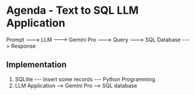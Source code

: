 # Agenda - Text to SQL LLM Application

Prompt ---> LLM ---> Gemini Pro ---> Query ---> SQL Database ---> Response



## Implementation

1. SQLlite --- Insert some records --- Python Programming
2. LLM Application --> Gemini Pro --> SQL database 


